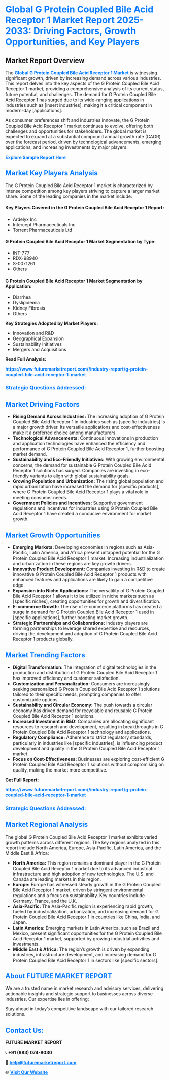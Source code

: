 <h1 style="color: #007BFF;">Global G Protein Coupled Bile Acid Receptor 1 Market Report 2025-2033: Driving Factors, Growth Opportunities, and Key Players</h1>

<section id="overview">
<h2>Market Report Overview</h2>
<p>The <a href="https://www.futuremarketreport.com//industry-report/g-protein-coupled-bile-acid-receptor-1-market" style="color: #007BFF; text-decoration: none;"><strong>Global G Protein Coupled Bile Acid Receptor 1 Market</strong></a> is witnessing significant growth, driven by increasing demand across various industries. This report delves into the key aspects of the G Protein Coupled Bile Acid Receptor 1 market, providing a comprehensive analysis of its current status, future potential, and challenges. The demand for G Protein Coupled Bile Acid Receptor 1 has surged due to its wide-ranging applications in industries such as [insert industries], making it a critical component in modern-day [applications].</p>
<p>As consumer preferences shift and industries innovate, the G Protein Coupled Bile Acid Receptor 1 market continues to evolve, offering both challenges and opportunities for stakeholders. The global market is expected to expand at a substantial compound annual growth rate (CAGR) over the forecast period, driven by technological advancements, emerging applications, and increasing investments by major players.</p>
</section>

<section id="overview">
<p><a href="https://www.futuremarketreport.com//request-sample/reportId=54601" style="color: #007BFF; text-decoration: none;"><strong>Explore Sample Report Here</strong></a></p>
</section>

<section id="key-players">
<h2 style="color: #007BFF;">Market Key Players Analysis</h2>
<p>The G Protein Coupled Bile Acid Receptor 1 market is characterized by intense competition among key players striving to capture a larger market share. Some of the leading companies in the market include:</p>
<h4>Key Players Covered in the G Protein Coupled Bile Acid Receptor 1 Report:</h4>
<ul><li>Ardelyx Inc</li><li>Intercept Pharmaceuticals Inc</li><li>Torrent Pharmaceuticals Ltd</li></ul>
<h4>G Protein Coupled Bile Acid Receptor 1 Market Segmentation by Type:</h4>
<ul><li>INT-777</li><li>RDX-98940</li><li>S-0071261</li><li>Others</li></ul>

<h4>G Protein Coupled Bile Acid Receptor 1 Market Segmentation by Application:</h4>
<ul><li>Diarrhea</li><li>Dyslipidemia</li><li>Kidney Fibrosis</li><li>Others</li></ul>
<p><strong>Key Strategies Adopted by Market Players:</strong></p>
<ul>
<li>Innovation and R&D</li>
<li>Geographical Expansion</li>
<li>Sustainability Initiatives</li>
<li>Mergers and Acquisitions</li>
</ul>
</section>

<section>
<p><strong>Read Full Analysis: </strong></p><a href="https://www.futuremarketreport.com//industry-report/g-protein-coupled-bile-acid-receptor-1-market" style="color: #007BFF; text-decoration: none;"><strong>https://www.futuremarketreport.com//industry-report/g-protein-coupled-bile-acid-receptor-1-market</strong></a>
<h3 style="color: #007BFF;">Strategic Questions Addressed:</h3>
</section>

<section id="driving-factors">
<h2 style="color: #007BFF;">Market Driving Factors</h2>
<ul>
<li><strong>Rising Demand Across Industries:</strong> The increasing adoption of G Protein Coupled Bile Acid Receptor 1 in industries such as [specific industries] is a major growth driver. Its versatile applications and cost-effectiveness make it a preferred choice among manufacturers.</li>
<li><strong>Technological Advancements:</strong> Continuous innovations in production and application technologies have enhanced the efficiency and performance of G Protein Coupled Bile Acid Receptor 1, further boosting market demand.</li>
<li><strong>Sustainability and Eco-Friendly Initiatives:</strong> With growing environmental concerns, the demand for sustainable G Protein Coupled Bile Acid Receptor 1 solutions has surged. Companies are investing in eco-friendly variants to align with global sustainability goals.</li>
<li><strong>Growing Population and Urbanization:</strong> The rising global population and rapid urbanization have increased the demand for [specific products], where G Protein Coupled Bile Acid Receptor 1 plays a vital role in meeting consumer needs.</li>
<li><strong>Government Policies and Incentives:</strong> Supportive government regulations and incentives for industries using G Protein Coupled Bile Acid Receptor 1 have created a conducive environment for market growth.</li>
</ul>
</section>

<section id="growth-opportunities">
<h2 style="color: #007BFF;">Market Growth Opportunities</h2>
<ul>
<li><strong>Emerging Markets:</strong> Developing economies in regions such as Asia-Pacific, Latin America, and Africa present untapped potential for the G Protein Coupled Bile Acid Receptor 1 market. Increasing industrialization and urbanization in these regions are key growth drivers.</li>
<li><strong>Innovative Product Development:</strong> Companies investing in R&D to create innovative G Protein Coupled Bile Acid Receptor 1 products with enhanced features and applications are likely to gain a competitive edge.</li>
<li><strong>Expansion into Niche Applications:</strong> The versatility of G Protein Coupled Bile Acid Receptor 1 allows it to be utilized in niche markets such as [specific niches], creating opportunities for growth and diversification.</li>
<li><strong>E-commerce Growth:</strong> The rise of e-commerce platforms has created a surge in demand for G Protein Coupled Bile Acid Receptor 1 used in [specific applications], further boosting market growth.</li>
<li><strong>Strategic Partnerships and Collaborations:</strong> Industry players are forming partnerships to leverage shared expertise and resources, driving the development and adoption of G Protein Coupled Bile Acid Receptor 1 products globally.</li>
</ul>
</section>

<section id="trending-factors">
<h2 style="color: #007BFF;">Market Trending Factors</h2>
<ul>
<li><strong>Digital Transformation:</strong> The integration of digital technologies in the production and distribution of G Protein Coupled Bile Acid Receptor 1 has improved efficiency and customer satisfaction.</li>
<li><strong>Customization and Personalization:</strong> Consumers are increasingly seeking personalized G Protein Coupled Bile Acid Receptor 1 solutions tailored to their specific needs, prompting companies to offer customizable options.</li>
<li><strong>Sustainability and Circular Economy:</strong> The push towards a circular economy has driven demand for recyclable and reusable G Protein Coupled Bile Acid Receptor 1 solutions.</li>
<li><strong>Increased Investment in R&D:</strong> Companies are allocating significant resources to research and development, resulting in breakthroughs in G Protein Coupled Bile Acid Receptor 1 technology and applications.</li>
<li><strong>Regulatory Compliance:</strong> Adherence to strict regulatory standards, particularly in industries like [specific industries], is influencing product development and quality in the G Protein Coupled Bile Acid Receptor 1 market.</li>
<li><strong>Focus on Cost-Effectiveness:</strong> Businesses are exploring cost-efficient G Protein Coupled Bile Acid Receptor 1 solutions without compromising on quality, making the market more competitive.</li>
</ul>
</section>

<section>
<p><strong>Get Full Report: </strong></p><a href="https://www.futuremarketreport.com//industry-report/g-protein-coupled-bile-acid-receptor-1-market" style="color: #007BFF; text-decoration: none;"><strong>https://www.futuremarketreport.com//industry-report/g-protein-coupled-bile-acid-receptor-1-market</strong></a>
<h3 style="color: #007BFF;">Strategic Questions Addressed:</h3>
</section>


<section id="regional-analysis">
<h2 style="color: #007BFF;">Market Regional Analysis</h2>
<p>The global G Protein Coupled Bile Acid Receptor 1 market exhibits varied growth patterns across different regions. The key regions analyzed in this report include North America, Europe, Asia-Pacific, Latin America, and the Middle East & Africa:</p>
<ul>
<li><strong>North America:</strong> This region remains a dominant player in the G Protein Coupled Bile Acid Receptor 1 market due to its advanced industrial infrastructure and high adoption of new technologies. The U.S. and Canada are leading markets in this region.</li>
<li><strong>Europe:</strong> Europe has witnessed steady growth in the G Protein Coupled Bile Acid Receptor 1 market, driven by stringent environmental regulations and a focus on sustainability. Key countries include Germany, France, and the U.K.</li>
<li><strong>Asia-Pacific:</strong> The Asia-Pacific region is experiencing rapid growth, fueled by industrialization, urbanization, and increasing demand for G Protein Coupled Bile Acid Receptor 1 in countries like China, India, and Japan.</li>
<li><strong>Latin America:</strong> Emerging markets in Latin America, such as Brazil and Mexico, present significant opportunities for the G Protein Coupled Bile Acid Receptor 1 market, supported by growing industrial activities and investments.</li>
<li><strong>Middle East & Africa:</strong> The region’s growth is driven by expanding industries, infrastructure development, and increasing demand for G Protein Coupled Bile Acid Receptor 1 in sectors like [specific sectors].</li>
</ul>
</section>

<footer>
<h2 style="color: #007BFF;">About FUTURE MARKET REPORT</h2>
<p>We are a trusted name in market research and advisory services, delivering actionable insights and strategic support to businesses across diverse industries. Our expertise lies in offering:</p>

<p>Stay ahead in today’s competitive landscape with our tailored research solutions.</p>

<h2 style="color: #007BFF;">Contact Us:</h2>
<p><strong>FUTURE MARKET REPORT</strong></p>
<p>📞 <strong>+91 (883) 074-8030</strong></p>
<p>📧 <strong><a href="mailto:help@futuremarketreport.com" style="color: #007BFF;">help@futuremarketreport.com</a></strong></p>
<p>🌐 <strong><a href="https://www.futuremarketreport.com/" style="color: #007BFF;">Visit Our Website</a></strong></p>
</footer>